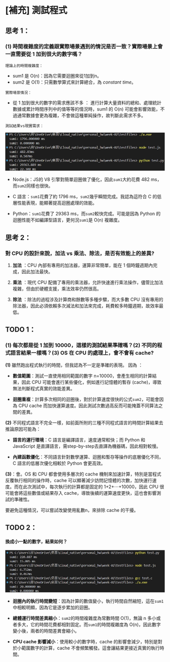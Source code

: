 [補充] 測試程式
===
## 思考 1：
### (1) 時間複雜度的定義跟實際場景遇到的情況是否一致？實際場景上會一直需要從 1 加到很大的數字嗎？

`理論上的時間複雜度：`

- sum1 是 O(n)：因為它需要迴圈來從1加到n。
- sum2 是 O(1)：只需數學算式來計算總合，為 *constant time*。

`實際場景情況：`
- 從 1 加到很大的數字的需求應該不多
： 進行計算大量資料的總和、處理統計數據或累計時間序列中的值等等的情況時，sum1 的 O(n) 可能會影響效能，不過通常數據會更為複雜，不會做這種單純操作，故判斷此需求不多。

`測試結果vs現實需求：`

![測試結果](test.png)
- Node.js：JS的 V8 引擎對簡單迴圈做了優化，因此`sum1`大約花費 482 ms，而`sum2`同樣也很快。

- C 語言：`sum1`花費了約 1796 ms，`sum2`幾乎瞬間完成。我認為這符合 C 的低層性能表現，能顯著提高迴圈處理的效能。

- Python：`sum1`花費了 29363 ms，而`sum2`較快完成。可能是因為 Python 的迴圈性能不如編譯型語言，更何況`sum1`是 O(n) 複雜度。


## 思考 2：
### 對 CPU 的設計來說，加法 vs 乘法、除法，是否有效能上的差異?
1. **加法**
：CPU 內部有專用的加法器，運算非常簡單，能在 1 個時鐘週期內完成，因此加法最快。

2. **乘法**
：現代 CPU 配備了專用的乘法器，允許快速進行乘法操作，儘管比加法複雜，但由於硬體支援，乘法效率仍然很高。

3. **除法**
：除法的過程涉及計算商和餘數等多種步驟，而大多數 CPU 沒有專用的除法器，因此必須依賴多次減法和加法來完成，耗費較多時鐘週期，故效率最低。


## TODO 1：
### (1) 每次都是從 1 加到 10000，這樣的測試結果準確嗎？(2) 不同的程式語言結果一樣嗎？(3) OS 在 CPU 的處理上，會不會有 cache?

**(1)** 雖然跑出程式執行的時間，但我認為不一定是準確的表現。
因為
：
- **數值範圍**：測試一直使用相同範圍的數字 n=10000，會產生相同的計算結果，因此 CPU 可能會進行某些優化，例如進行記憶體的暫存 (cache)，導致無法判斷程式真實的效能差異。

- **迴圈重複**：計算多次相同的迴圈後，對於計算速度很快的公式`sum2`，可能會因為 CPU cache 而加快運算速度。因此測試次數過高反而可能掩蓋不同算法之間的差異。

**(2)** 不同程式語言不完全一樣，如前面所附的三種不同程式語言的時間計算結果去推論原因可能為：
- **語言的運行環境**：C 語言是編譯語言，速度通常較快；而 Python 和 JavaScript 是直譯語言，需step-by-step去直譯為機器碼，因此相對較慢。

- **內建函數優化**：不同語言針對數學運算、迴圈和暫存等操作的底層優化不同，C 語言的低層次優化相較於 Python 會更高效。

**(3)**：會。OS 和 CPU 都會使用多層次的 cache 機制來加速計算，特別是當程式反覆執行相同的操作時，cache 可以顯著減少訪問記憶體的次數，加快運行速度。而在此次測試中，每次執行的計算都是固定的 1+2+⋯+10000，因此 CPU 很可能會將這些數值或結果存入 cache，導致後續的運算速度更快，這也會影響測試的準確性。

要避免這種情況，可以嘗試改變使用亂數n，來排除 cache 的干擾。

## TODO 2：
#### 換成小一點的數字，結果如何？
![測試結果(小)](test_small.png)

- **迴圈內的執行時間變短**：因為計算的數值變小，執行時間自然縮短，這在`sum1`中相較明顯，因為它是逐步累加的迴圈。

- **總體運行時間差異縮小**：`sum2`的時間複雜度為常數時間 O(1)，無論 n 多小或者多大，它的時間花費都相對固定。而`sum1`的時間複雜度為 O(n)，因此數字變小後，兩者的時間差異會縮小。

- **CPU cache 影響減小**：使用較小的數字時，cache 的影響會減少，特別是對於小範圍數字的計算，cache 不會頻繁觸發。這會讓結果更接近真實的執行時間。
